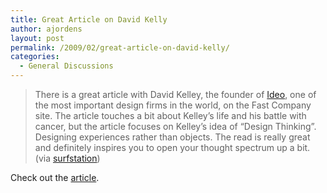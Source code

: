 ```yaml
---
title: Great Article on David Kelly
author: ajordens
layout: post
permalink: /2009/02/great-article-on-david-kelly/
categories:
  - General Discussions
---
```

> There is a great article with David Kelley, the founder of [Ideo][1], one of the most important design firms in the world, on the Fast Company site. The article touches a bit about Kelley’s life and his battle with cancer, but the article focuses on Kelley’s idea of “Design Thinking”. Designing experiences rather than objects. The read is really great and definitely inspires you to open your thought spectrum up a bit. (via [surfstation][2])

<font face="Trebuchet MS" color="#888888"></font>Check out the [article][3].&#160;

 [1]: http://ideo.com/
 [2]: http://surfstation.com/
 [3]: http://www.fastcompany.com/magazine/132/a-designer-takes-on-his-biggest-challenge-ever.html?page=0,4
